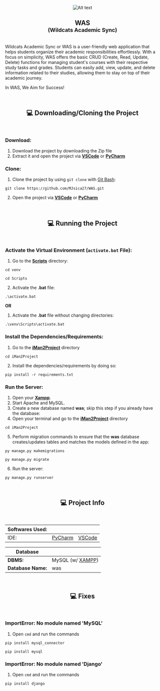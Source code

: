 <p align="center">
  <img src="https://i.imgur.com/zMWjD2l.png" alt="Alt text" title="WAS LOGO">
</p>

<h2 align='center'>WAS<br><sub align='center'>(Wildcats Academic Sync)</sub></h2>
<br>
Wildcats Academic Sync or WAS is a user-friendly web application that helps students organize their academic responsibilities effortlessly. With a focus on simplicity, WAS offers the basic CRUD (Create, Read, Update, Delete) functions for managing student's courses with their respective study tasks and grades. Students can easily add, view, update, and delete information related to their studies, allowing them to stay on top of their academic journey.

In WAS, We Aim for Success!

<br>

<h2 align='center'>💻 Downloading/Cloning the Project</h2>
<br>

### Download:
1. Download the project by downloading the Zip file
2. Extract it and open the project via **[VSCode](https://code.visualstudio.com/)** or **[PyCharm](https://www.jetbrains.com/pycharm/)**
### Clone:
1. Clone the project by using `git clone` with [Git Bash](https://git-scm.com/downloads):
```
git clone https://github.com/MJsica27/WAS.git
```
2. Open the project via **[VSCode](https://code.visualstudio.com/)** or **[PyCharm](https://www.jetbrains.com/pycharm/)**

<br>

<h2 align='center'>💻 Running the Project</h2>
<br>

### Activate the Virtual Environment (`activate.bat` File):
1. Go to the **[Scripts](https://github.com/MJsica27/WAS/tree/main/venv/Scripts)** directory:
```
cd venv
```
```
cd Scripts
```
2. Activate the **.bat** file:
```
.\activate.bat
```
**OR**
1. Activate the **.bat** file without changing directories:
```
.\venv\Scripts\activate.bat
```
### Install the Dependencies/Requirements:
1. Go to the **[iMan2Project](https://github.com/MJsica27/WAS/tree/main/iMan2Project)** directory
```
cd iMan2Project
```
2. Install the dependencies/requirements by doing so:
```
pip install -r requirements.txt
```
### Run the Server:
1. Open your **[Xampp](https://www.apachefriends.org/)**.
2. Start Apache and MySQL.
3. Create a new database named **was**; skip this step if you already have the database:
4. Open your terminal and go to the **[iMan2Project](https://github.com/MJsica27/WAS/tree/main/iMan2Project)** directory
```
cd iMan2Project
```
5. Perform migration commands to ensure that the **was** database creates/updates tables and matches the models defined in the app:
```
py manage.py makemigrations
```
```
py manage.py migrate           
```
6. Run the server:
```
py manage.py runserver
```

<br>

<h2 align='center'>💻 Project Info</h2>
<br>

| Softwares Used: | | | 
| ------ | ------- | ------ |
| IDE: | [PyCharm](https://www.jetbrains.com/pycharm/) | [VSCode](https://code.visualstudio.com/) | 

| Database | |
| ------ | ------ | 
| **DBMS:** | MySQL (w/ [XAMPP](https://www.apachefriends.org/)) |
| **Database Name:** | was |

<br>

<h2 align='center'>💻 Fixes</h2>
<br>

### ImportError: No module named 'MySQL'
1. Open `cmd` and run the commands
```
pip install mysql_connector
```
```
pip install mysql
```

### ImportError: No module named 'Django'
1. Open `cmd` and run the commands
```
pip install django
```